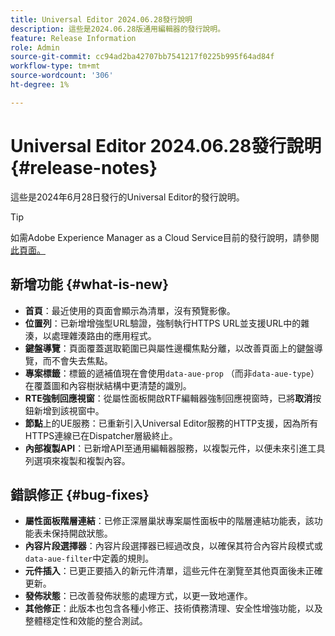 ```yaml
---
title: Universal Editor 2024.06.28發行說明
description: 這些是2024.06.28版通用編輯器的發行說明。
feature: Release Information
role: Admin
source-git-commit: cc94ad2ba42707bb7541217f0225b995f64ad84f
workflow-type: tm+mt
source-wordcount: '306'
ht-degree: 1%

---
```



# Universal Editor 2024.06.28發行說明 {#release-notes}

這些是2024年6月28日發行的Universal Editor的發行說明。

>[!TIP]
>
>如需Adobe Experience Manager as a Cloud Service目前的發行說明，請參閱[此頁面。](/help/release-notes/release-notes-cloud/release-notes-current.md)

## 新增功能 {#what-is-new}

* **首頁**：最近使用的頁面會顯示為清單，沒有預覽影像。
* **位置列**：已新增增強型URL驗證，強制執行HTTPS URL並支援URL中的雜湊，以處理雜湊路由的應用程式。
* **鍵盤導覽**：頁面覆蓋選取範圍已與屬性邊欄焦點分離，以改善頁面上的鍵盤導覽，而不會失去焦點。
* **專案標籤**：標籤的遞補值現在會使用`data-aue-prop` （而非`data-aue-type`）在覆蓋圖和內容樹狀結構中更清楚的識別。
* **RTE強制回應視窗**：從屬性面板開啟RTF編輯器強制回應視窗時，已將&#x200B;**取消**&#x200B;按鈕新增到該視窗中。
* **節點**&#x200B;上的UE服務：已重新引入Universal Editor服務的HTTP支援，因為所有HTTPS連線已在Dispatcher層級終止。
* **內部複製API**：已新增API至通用編輯器服務，以複製元件，以便未來引進工具列選項來複製和複製內容。

## 錯誤修正 {#bug-fixes}

* **屬性面板階層連結**：已修正深層巢狀專案屬性面板中的階層連結功能表，該功能表未保持開啟狀態。
* **內容片段選擇器**：內容片段選擇器已經過改良，以確保其符合內容片段模式或`data-aue-filter`中定義的規則。
* **元件插入**：已更正要插入的新元件清單，這些元件在瀏覽至其他頁面後未正確更新。
* **發佈狀態**：已改善發佈狀態的處理方式，以更一致地運作。
* **其他修正**：此版本也包含各種小修正、技術債務清理、安全性增強功能，以及整體穩定性和效能的整合測試。
